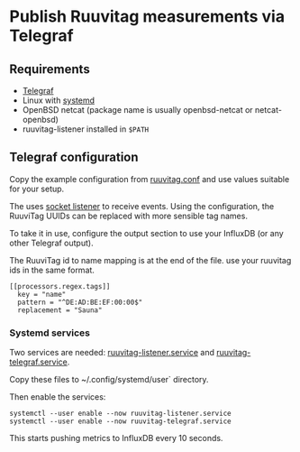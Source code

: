 # Publish Ruuvitag measurements via Telegraf

## Requirements

* [Telegraf](https://www.influxdata.com/time-series-platform/telegraf/)
* Linux with [systemd](https://www.freedesktop.org/wiki/Software/systemd/)
* OpenBSD netcat (package name is usually openbsd-netcat or netcat-openbsd)
* ruuvitag-listener installed in `$PATH`

## Telegraf configuration

Copy the example configuration from [ruuvitag.conf](./ruuvitag.conf) and use values suitable for your setup.

The uses [socket listener](https://github.com/influxdata/telegraf/tree/master/plugins/inputs/socket_listener) to receive events. Using the configuration, the RuuviTag UUIDs can be replaced with more sensible tag names.

To take it in use, configure the output section to use your InfluxDB (or any other Telegraf output).

The RuuviTag id to name mapping is at the end of the file. use your ruuvitag ids in the same format.

```
[[processors.regex.tags]]
  key = "name"
  pattern = "^DE:AD:BE:EF:00:00$"
  replacement = "Sauna"
```

### Systemd services

Two services are needed: [ruuvitag-listener.service](./ruuvitag-listener.service) and [ruuvitag-telegraf.service](./ruuvitag-telegraf.services).

Copy these files to ~/.config/systemd/user` directory.

Then enable the services:

```
systemctl --user enable --now ruuvitag-listener.service
systemctl --user enable --now ruuvitag-telegraf.service
```

This starts pushing metrics to InfluxDB every 10 seconds.
